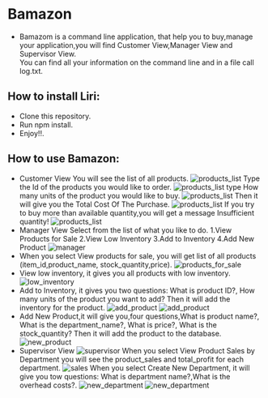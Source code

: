 # Bamazon
* Bamazom is a command line application, that help you to buy,manage your application,you will find Customer View,Manager View and Supervisor View.  
You can find all your information on the command line and in a file call log.txt.
## How to install Liri:
* Clone this repository.
* Run npm install.
* Enjoy!!.
## How to use Bamazon:
* Customer View
You will see the list of all products.
![products_list](./images/products_list.png)
Type the Id of the products you would like to order.
![products_list](./images/products_list.png)
type How many units of the product you would like to buy.
![products_list](./images/products_list.png)
Then it will give you the Total Cost Of The Purchase.
![products_list](./images/products_list.png)
If you try to buy more than available quantity,you will get a message Insufficient quantity!
![products_list](./images/noItems.png)
* Manager View
Select from the list of what you like to do.
1.View Products for Sale 
2.View Low Inventory 
3.Add to Inventory 
4.Add New Product 
![manager](./images/manager.png)
* When you select View products for sale, you will get list of all products (item_id,product_name, stock_quantity,price).
![products_for_sale](./images/product_for_sale.png)
* View low inventory, it gives you all products with low inventory.
![low_inventory](./images/low_inventory)
* Add to Inventory, it gives you two questions: What is product ID?, How many units of the product you want to add? Then it will add the inventory for the product.
![add_product](./images/add.png)
![add_product](./images/add2.png)
* Add New Product,it will give you,four questions,What is product name?, What is the department_name?, What is price?, What is the stock_quantity? Then it will add the product to the database.
![new_product](./images/new_product.png)
* Supervisor View
![supervisor](./images/supervisor.png)
When you select View Product Sales by Department you will see the product_sales and total_profit for each department.
![sales](./images/sales_by_department.png)
When you select Create New Department, it will give you tow questions: What is department name?,What is the overhead costs?.
![new_department](./images/new1.png)
![new_department](./images/new2.png)

